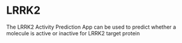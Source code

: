 # LRRK2
The LRRK2 Activity Prediction App can be used to predict whether a molecule is active or inactive for LRRK2 target protein 
